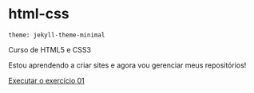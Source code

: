 # html-css
`theme: jekyll-theme-minimal`

 Curso de HTML5 e CSS3

 Estou aprendendo a criar sites e agora vou gerenciar meus repositórios!

<a href="https://muriloceconello.github.io/html-css/exercicios/ex01-Primeiro%20Exercicio/" target="_blank">Executar o exercício 01</a>